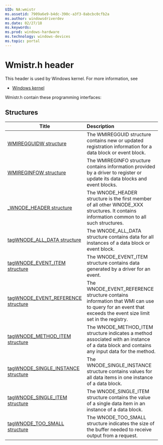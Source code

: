 ```yaml
---
UID: NA:wmistr
ms.assetid: 7909a6e9-b4dc-390c-a3f3-8abcbc0cfb2a
ms.author: windowsdriverdev
ms.date: 02/27/18
ms.keywords: 
ms.prod: windows-hardware
ms.technology: windows-devices
ms.topic: portal
---
```


# Wmistr.h header



This header is used by Windows kernel. For more information, see
- [Windows kernel](../_kernel/index.md)

Wmistr.h contain these programming interfaces:


## Structures

| Title   | Description   |
| ---- |:---- |
| [WMIREGGUIDW structure](ns-wmistr-wmiregguidw.md) | The WMIREGGUID structure contains new or updated registration information for a data block or event block. |
| [WMIREGINFOW structure](ns-wmistr-wmireginfow.md) | The WMIREGINFO structure contains information provided by a driver to register or update its data blocks and event blocks. |
| [_WNODE_HEADER structure](ns-wmistr-_wnode_header.md) | The WNODE_HEADER structure is the first member of all other WNODE_XXX structures. It contains information common to all such structures. |
| [tagWNODE_ALL_DATA structure](ns-wmistr-tagwnode_all_data.md) | The WNODE_ALL_DATA structure contains data for all instances of a data block or event block. |
| [tagWNODE_EVENT_ITEM structure](ns-wmistr-tagwnode_event_item.md) | The WNODE_EVENT_ITEM structure contains data generated by a driver for an event. |
| [tagWNODE_EVENT_REFERENCE structure](ns-wmistr-tagwnode_event_reference.md) | The WNODE_EVENT_REFERENCE structure contains information that WMI can use to query for an event that exceeds the event size limit set in the registry. |
| [tagWNODE_METHOD_ITEM structure](ns-wmistr-tagwnode_method_item.md) | The WNODE_METHOD_ITEM structure indicates a method associated with an instance of a data block and contains any input data for the method. |
| [tagWNODE_SINGLE_INSTANCE structure](ns-wmistr-tagwnode_single_instance.md) | The WNODE_SINGLE_INSTANCE structure contains values for all data items in one instance of a data block. |
| [tagWNODE_SINGLE_ITEM structure](ns-wmistr-tagwnode_single_item.md) | The WNODE_SINGLE_ITEM structure contains the value of a single data item in an instance of a data block. |
| [tagWNODE_TOO_SMALL structure](ns-wmistr-tagwnode_too_small.md) | The WNODE_TOO_SMALL structure indicates the size of the buffer needed to receive output from a request. |
